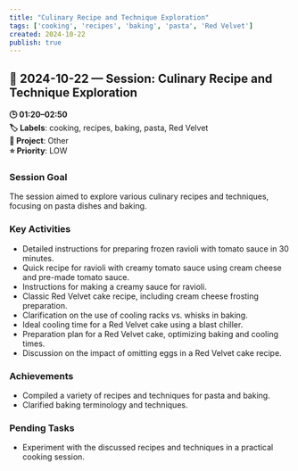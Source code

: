 ```yaml
---
title: "Culinary Recipe and Technique Exploration"
tags: ['cooking', 'recipes', 'baking', 'pasta', 'Red Velvet']
created: 2024-10-22
publish: true
---
```


## 📅 2024-10-22 — Session: Culinary Recipe and Technique Exploration

**🕒 01:20–02:50**  
**🏷️ Labels**: cooking, recipes, baking, pasta, Red Velvet  
**📂 Project**: Other  
**⭐ Priority**: LOW  


### Session Goal
The session aimed to explore various culinary recipes and techniques, focusing on pasta dishes and baking.

### Key Activities
- Detailed instructions for preparing frozen ravioli with tomato sauce in 30 minutes.
- Quick recipe for ravioli with creamy tomato sauce using cream cheese and pre-made tomato sauce.
- Instructions for making a creamy sauce for ravioli.
- Classic Red Velvet cake recipe, including cream cheese frosting preparation.
- Clarification on the use of cooling racks vs. whisks in baking.
- Ideal cooling time for a Red Velvet cake using a blast chiller.
- Preparation plan for a Red Velvet cake, optimizing baking and cooling times.
- Discussion on the impact of omitting eggs in a Red Velvet cake recipe.

### Achievements
- Compiled a variety of recipes and techniques for pasta and baking.
- Clarified baking terminology and techniques.

### Pending Tasks
- Experiment with the discussed recipes and techniques in a practical cooking session.
